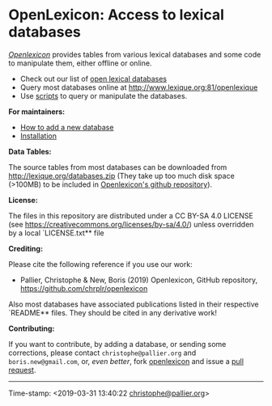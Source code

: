 # OpenLexicon: Access to lexical databases

_[Openlexicon](https://chrplr.github.io/openlexicon)_ provides tables from various lexical databases and some code to manipulate them, either offline or online.

* Check out our list of [open lexical databases](databases/README.md)
* Query most databases online at <http://www.lexique.org:81/openlexique>
* Use [scripts](scripts/README.md) to query or manipulate the databases.

**For maintainers:**

- [How to add a new database](README-how-to-install-a-new-database.md)
- [Installation](README-Install.md)

**Data Tables:** 

The source tables from most databases can be downloaded from <http://lexique.org/databases.zip> (They take up too much disk space (>100MB) to be included in [Openlexicon's github repository](https://github.com/chrplr/openlexicon)).


**License:**

The files in this repository are distributed under a CC BY-SA 4.0 LICENSE
(see <https://creativecommons.org/licenses/by-sa/4.0/>) unless overridden by a local `LICENSE.txt** file

**Crediting:**

Please cite the following reference if you use our work:

* Pallier, Christophe & New, Boris (2019) Openlexicon, GitHub repository, <https://github.com/chrplr/openlexicon>

Also most databases have associated publications listed in their respective `README** files. They should be cited in any derivative work!

**Contributing:**

If you want to contribute, by adding a database, or sending some corrections, please contact `christophe@pallier.org` and `boris.new@gmail.com`, or, _even better_, fork [openlexicon](https://github.com/chrplr/openlexicon) and issue a [pull request](https://help.github.com/en/articles/creating-a-pull-request-from-a-fork). 

---

Time-stamp: <2019-03-31 13:40:22 christophe@pallier.org>



